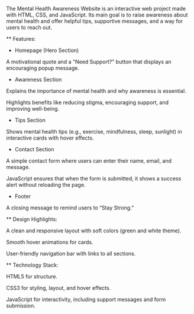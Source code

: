 The Mental Health Awareness Website is an interactive web project made with HTML, CSS, and JavaScript. Its main goal is to raise awareness about mental health and offer helpful tips, supportive messages, and a way for users to reach out.

** Features:

- Homepage (Hero Section)

A motivational quote and a "Need Support?" button that displays an encouraging popup message.

- Awareness Section

Explains the importance of mental health and why awareness is essential.

Highlights benefits like reducing stigma, encouraging support, and improving well-being.

- Tips Section

Shows mental health tips (e.g., exercise, mindfulness, sleep, sunlight) in interactive cards with hover effects.

- Contact Section

A simple contact form where users can enter their name, email, and message.

JavaScript ensures that when the form is submitted, it shows a success alert without reloading the page.

- Footer

A closing message to remind users to “Stay Strong.”

** Design Highlights:

A clean and responsive layout with soft colors (green and white theme).

Smooth hover animations for cards.

User-friendly navigation bar with links to all sections.

** Technology Stack:

HTML5 for structure.

CSS3 for styling, layout, and hover effects.

JavaScript for interactivity, including support messages and form submission.
